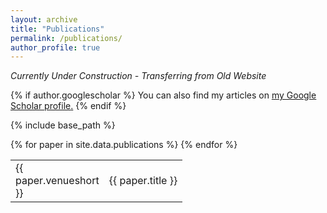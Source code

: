 ```yaml
---
layout: archive
title: "Publications"
permalink: /publications/
author_profile: true
---
```


_Currently Under Construction - Transferring from Old Website_

{% if author.googlescholar %}
  You can also find my articles on <u><a href="{{author.googlescholar}}">my Google Scholar profile</a>.</u>
{% endif %}

{% include base_path %}


<div class="bibliography" reversed="reversed"><span><style>
table, th, td {
  border: 0px;
  border-collapse: collapse;
}
</style>
<table style="width:100%" cellpadding="0" border="0">
{% for paper in site.data.publications %}
  <tr><td width="120" valign="top">{{ paper.venueshort }}</td>
  <td><div class="reference">{{ paper.title }}</div></td></tr>
{% endfor %}

</table>
